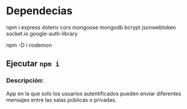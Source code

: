 # Dependecias
npm i express dotenv cors mongoose mongodb bcrypt jsonwebtoken socket.io google-auth-library

npm -D i nodemon

## Ejecutar `npm i`

### Descripción:
App en la que solo los usuarios autentificados pueden enviar diferentes mensajes entre las salas públicas o privadas.